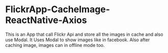 # FlickrApp-CacheImage-ReactNative-Axios
This is an App that call Flickr Api and store all the images in cache and also use Modal. It Uses Modal to show images like in facebook. Also after caching image, images can 
in offline mode too.

